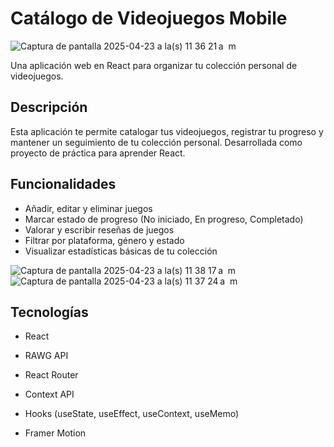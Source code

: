# Catálogo de Videojuegos Mobile

![Captura de pantalla 2025-04-23 a la(s) 11 36 21 a  m](https://github.com/user-attachments/assets/5fd06a9b-ac25-45dd-94b0-0d47e171ad4b)

Una aplicación web en React para organizar tu colección personal de videojuegos.

## Descripción

Esta aplicación te permite catalogar tus videojuegos, registrar tu progreso y mantener un seguimiento de tu colección personal. Desarrollada como proyecto de práctica para aprender React.



## Funcionalidades

- Añadir, editar y eliminar juegos
- Marcar estado de progreso (No iniciado, En progreso, Completado)
- Valorar y escribir reseñas de juegos
- Filtrar por plataforma, género y estado
- Visualizar estadísticas básicas de tu colección

![Captura de pantalla 2025-04-23 a la(s) 11 38 17 a  m](https://github.com/user-attachments/assets/c4d73009-dc9b-4fd6-b19b-f63246bbb06e)
![Captura de pantalla 2025-04-23 a la(s) 11 37 24 a  m](https://github.com/user-attachments/assets/dc6169c5-2a67-4a57-8759-952281d0423e)
## Tecnologías

- React
- RAWG API
- React Router
- Context API

- Hooks (useState, useEffect, useContext, useMemo)
- Framer Motion


